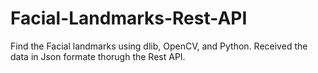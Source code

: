 # Facial-Landmarks-Rest-API
Find the Facial landmarks using dlib, OpenCV, and Python. Received the data in Json formate thorugh the Rest API. 
